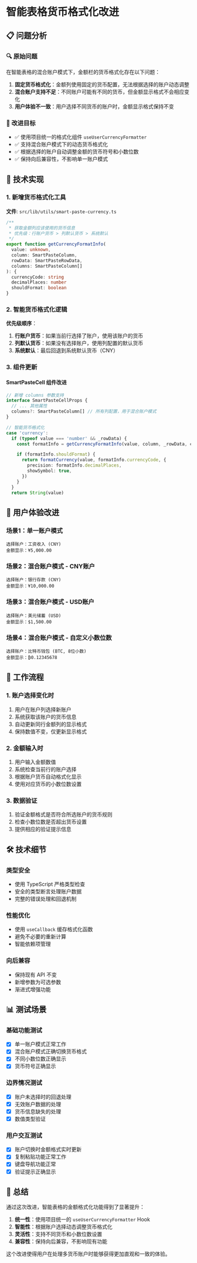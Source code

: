 # 智能表格货币格式化改进

## 📋 问题分析

### 🔍 原始问题

在智能表格的混合账户模式下，金额栏的货币格式化存在以下问题：

1. **固定货币格式化**：金额列使用固定的货币配置，无法根据选择的账户动态调整
2. **混合账户支持不足**：不同账户可能有不同的货币，但金额显示格式不会相应变化
3. **用户体验不一致**：用户选择不同货币的账户时，金额显示格式保持不变

### 🎯 改进目标

- ✅ 使用项目统一的格式化组件 `useUserCurrencyFormatter`
- ✅ 支持混合账户模式下的动态货币格式化
- ✅ 根据选择的账户自动调整金额的货币符号和小数位数
- ✅ 保持向后兼容性，不影响单一账户模式

## 🔧 技术实现

### 1. 新增货币格式化工具

**文件**: `src/lib/utils/smart-paste-currency.ts`

```typescript
/**
 * 获取金额列应该使用的货币信息
 * 优先级：行账户货币 > 列默认货币 > 系统默认
 */
export function getCurrencyFormatInfo(
  value: unknown,
  column: SmartPasteColumn,
  rowData: SmartPasteRowData,
  columns: SmartPasteColumn[]
): {
  currencyCode: string
  decimalPlaces: number
  shouldFormat: boolean
}
```

### 2. 智能货币格式化逻辑

**优先级顺序**：

1. **行账户货币**：如果当前行选择了账户，使用该账户的货币
2. **列默认货币**：如果没有选择账户，使用列配置的默认货币
3. **系统默认**：最后回退到系统默认货币（CNY）

### 3. 组件更新

#### SmartPasteCell 组件改进

```typescript
// 新增 columns 参数支持
interface SmartPasteCellProps {
  // ... 其他属性
  columns?: SmartPasteColumn[] // 所有列配置，用于混合账户模式
}

// 智能货币格式化
case 'currency':
  if (typeof value === 'number' && _rowData) {
    const formatInfo = getCurrencyFormatInfo(value, column, _rowData, columns)

    if (formatInfo.shouldFormat) {
      return formatCurrency(value, formatInfo.currencyCode, {
        precision: formatInfo.decimalPlaces,
        showSymbol: true,
      })
    }
  }
  return String(value)
```

## 🎨 用户体验改进

### 场景1：单一账户模式

```
选择账户：工资收入 (CNY)
金额显示：¥5,000.00
```

### 场景2：混合账户模式 - CNY账户

```
选择账户：银行存款 (CNY)
金额显示：¥10,000.00
```

### 场景3：混合账户模式 - USD账户

```
选择账户：美元储蓄 (USD)
金额显示：$1,500.00
```

### 场景4：混合账户模式 - 自定义小数位数

```
选择账户：比特币钱包 (BTC, 8位小数)
金额显示：₿0.12345678
```

## 🔄 工作流程

### 1. 账户选择变化时

1. 用户在账户列选择新账户
2. 系统获取该账户的货币信息
3. 自动更新同行金额列的显示格式
4. 保持数值不变，仅更新显示格式

### 2. 金额输入时

1. 用户输入金额数值
2. 系统检查当前行的账户选择
3. 根据账户货币自动格式化显示
4. 使用对应货币的小数位数设置

### 3. 数据验证

1. 验证金额格式是否符合所选账户的货币规则
2. 检查小数位数是否超出货币设置
3. 提供相应的验证提示信息

## 🛠️ 技术细节

### 类型安全

- 使用 TypeScript 严格类型检查
- 安全的类型断言处理账户数据
- 完整的错误处理和回退机制

### 性能优化

- 使用 `useCallback` 缓存格式化函数
- 避免不必要的重新计算
- 智能依赖项管理

### 向后兼容

- 保持现有 API 不变
- 新增参数为可选参数
- 渐进式增强功能

## 📊 测试场景

### 基础功能测试

- [x] 单一账户模式正常工作
- [x] 混合账户模式正确切换货币格式
- [x] 不同小数位数正确显示
- [x] 货币符号正确显示

### 边界情况测试

- [x] 账户未选择时的回退处理
- [x] 无效账户数据的处理
- [x] 货币信息缺失的处理
- [x] 数值类型验证

### 用户交互测试

- [x] 账户切换时金额格式实时更新
- [x] 复制粘贴功能正常工作
- [x] 键盘导航功能正常
- [x] 验证提示正确显示

## 🎯 总结

通过这次改进，智能表格的金额格式化功能得到了显著提升：

1. **统一性**：使用项目统一的 `useUserCurrencyFormatter` Hook
2. **智能性**：根据账户选择动态调整货币格式化
3. **灵活性**：支持不同货币和小数位数设置
4. **兼容性**：保持向后兼容，不影响现有功能

这个改进使得用户在处理多货币账户时能够获得更加直观和一致的体验。
